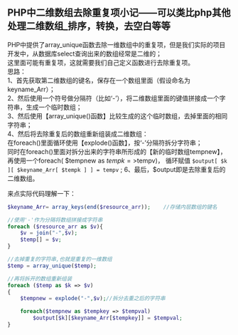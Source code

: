 ## PHP中二维数组去除重复项小记——可以类比php其他处理二维数组_排序，转换，去空白等等

PHP中提供了array_unique函数去除一维数组中的重复项，但是我们实际的项目开发中，从数据库select查询出来的数组经常是二维的；  
这里面可能有重复项，这就需要我们自己定义函数进行去除重复项。  
思路：  
    1、首先获取第二维数组的键名，保存在一个数组里面（假设命名为keyname_Arr）；  
    2、然后使用一个符号做分隔符（比如‘-’），将二维数组里面的键值拼接成一个字符串，生成一个临时数组；  
    3、然后使用【array_unique()函数】比较生成的这个临时数组，去掉里面的相同字符串；  
    4、然后将去除重复后的数组重新组装成二维数组：  
            在foreach()里面循环使用【explode()函数】，按‘-’分隔符拆分字符串；  
            同时在foreach()里面对拆分出来的字符串所形成的【新的临时数组tempnew】，再使用一个foreach( $tempnew as $tempk =>$tempv)，
            循环赋值 `$output[ $k ][ $keyname_Arr[ $tempk ] ] = tempv` ;
    6、最后，$output即是去除重复后的二维数组。   

来点实际代码理解一下：
```php
$keyname_Arr= array_keys(end($resource_arr));    //存储内层数组的键名

//使用'-'作为分隔将数组拼接成字符串
foreach ($resource_arr as $v){
    $v = join("-",$v);
    $temp[] = $v;
}

//去掉重复的字符串,也就是重复的一维数组
$temp = array_unique($temp);

//再将拆开的数组重新组装
foreach ($temp as $k => $v)
{
    $tempnew = explode("-",$v);//拆分去重之后的字符串

    foreach($tempnew as $tempkey => $tempval)
        $output[$k][$keyname_Arr[$tempkey]] = $tempval;
}
```

